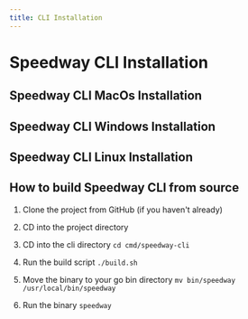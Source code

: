 ```yaml
---
title: CLI Installation
---
```

# Speedway CLI Installation

## Speedway CLI MacOs Installation

## Speedway CLI Windows Installation

## Speedway CLI Linux Installation

## How to build Speedway CLI from source
1. Clone the project from GitHub (if you haven't already)

2. CD into the project directory

3. CD into the cli directory ```cd cmd/speedway-cli```

4. Run the build script ```./build.sh```

5. Move the binary to your go bin directory ```mv bin/speedway /usr/local/bin/speedway```

6. Run the binary ```speedway```